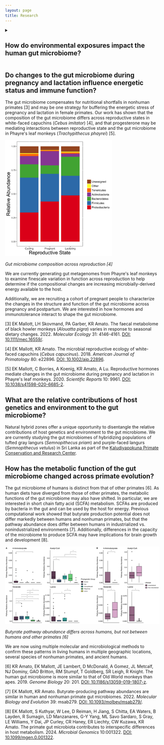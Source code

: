 ```yaml
---
layout: page
title: Research
---
```

<details>
<summary>

## How do environmental exposures impact the human gut microbiome?
</summary>

Neglected tropical diseases were common in the southern United States well into the mid-20th century and may still persist today. In collaboration with the Rural Embodiment and Community Health Study [REACH study](https://reachresearch.org), we are examining how parasite exposure impacts the gut microbiome, growth, and development in children in the rural South and ex-urban areas of the Midwest. We have found that intestinal helminth infection and high levels of intestinal inflammation are not uncommon in this community [1,2] and are currently working to understand bacteria-parasite interactions in this setting.

Additionally, the legacies of heavy industry and agriculture linger in the soils of many U.S. communities. We are examining how small-scale flooding impacts soil lead levels, soil microbial communities, and the human microbiome in these same communities. In collaboration with [Dr. Claire Masteller](https://eeps.wustl.edu/people/claire-masteller), we are integrating finescale flood models with soil and gut microbiome data to interrogate flooding->microbiome->health interactions.

[1] T Cepon-Robins, EK Mallott, I Recca, T Gildner. Evidence and effects of neglected parasitic helminth and protist infections among a small preliminary sample of children from rural Mississippi. 2023. *American Journal of Human Biology* 35: e23889. [DOI: 10.1002/ajhb.23889/](https://doi.org/10.1002/ajhb.23889).

[2] T Cepon-Robins, EK Mallott, I Recca, T Gildner. Exploring biocultural determinants of intestinal health: Do resource access and parasite exposure contribute to intestinal inflammation among a preliminary sample of children in rural Mississippi? 2022. *American Journal of Biological Anthropology* 182: 606-619. [DOI: 10.1002/ajpa.24574/](https://doi.org/10.1002/ajpa.24574).
</details>

## Do changes to the gut microbiome during pregnancy and lactation influence energetic status and immune function?
The gut microbiome compensates for nutritional shortfalls in nonhuman primates [3] and may be one strategy for buffering the energetic stress of pregnancy and lactation in female primates. Our work has shown that the composition of the gut microbiome differs across reproductive states in white-faced capuchins (*Cebus imitator*) [4], and that progesterone may be mediating interactions between reproductive state and the gut microbiome in Phayre's leaf monkeys (*Trachypithecus phayrei*) [5].

<img src="/images/microbe_comp_repro_af_nochloro.jpg" alt="Stacked bar chart showing the differences in the relative abundance of phyla of bacteria between cycling, pregnant, and lactating females" width="350">

*Gut microbiome composition across reproduction [4]*

We are currently generating gut metagenomes from Phayre's leaf monkeys to examine finescale variation in function across reproduction to help determine if the compositional changes are increasing microbially-derived energy available to the host.

Additionally, we are recruiting a cohort of pregnant people to characterize the changes in the structure and function of the gut microbiome across pregnancy and postpartum. We are interested in how hormones and immunotolerance interact to shape the gut microbiome.

[3] EK Mallott, LH Skovmand, PA Garber, KR Amato. The faecal metabolome of black howler monkeys (*Alouatta pigra*) varies in response to seasonal dietary changes. 2022. *Molecular Ecology* 31: 4146-4161. [DOI: 10.1111/mec.16559/](https://doi.org/10.1111/mec.16559).

[4] EK Mallott, KR Amato. The microbial reproductive ecology of white-faced capuchins (*Cebus capucinus*). 2018. *American Journal of Primatology* 80: e22896. [DOI: 10.1002/ajp.22896](https://doi.org/10.1002/ajp.22896).

[5] EK Mallott, C Borries, A Koenig, KR Amato, A Lu. Reproductive hormones mediate changes in the gut microbiome during pregnancy and lactation in Phayre's leaf monkeys. 2020. *Scientific Reports* 10: 9961. [DOI: 10.1038/s41598-020-6685-2](https://doi.org/10.1038/s41598-020-6685-2).

## What are the relative contributions of host genetics and environment to the gut microbiome?
Natural hybrid zones offer a unique opportunity to disentangle the relative contributions of host genetics and environment to the gut microbiome. We are currently studying the gut microbiomes of hybridizing populations of tufted gray langurs (*Semnopithecus priam*) and purple-faced langurs (*Semnopithecus vetulus*) in Sri Lanka as part of the [Kaludiyapokuna Primate Conservation and Research Center](https://kpcrc.org/). 

## How has the metabolic function of the gut microbiome changed across primate evolution?
The gut microbiome of humans is distinct from that of other primates [6]. As human diets have diverged from those of other primates, the metabolic functions of the gut microbiome may also have shifted. In particular, we are interested in short chain fatty acid (SCFA) metabolism. SCFAs are produced by bacteria in the gut and can be used by the host for energy. Previous computational work showed that butyrate production potential does not differ markedly between humans and nonhuman primates, but that the pathway abundance does differ between humans in industrialized vs. nonindustrialized environments [7]. Additionally, differences in the capacity of the microbiome to produce SCFA may have implications for brain growth and development [8].

<img src="/images/Figure3.jpg" alt="Multiple box plots showing differences in butyrate pathway abundance across primates and within humans" width="700">

*Butyrate pathway abundance differs across humans, but not between humans and other primates [6]*

We are now using multiple molecular and microbiological methods to confirm these patterns in living humans in multiple geographic locations, several species of nonhuman primates, and ancient humans.

[6] KR Amato, EK Mallott, JE Lambert, D McDonald, A Gomez, JL Metcalf, NJ Dominy, GAO Britton, RM Stumpf, T Goldberg, SR Leigh, R Knight. The human gut microbiome is more similar to that of Old World monkeys than apes. 2019. *Genome Biology* 20: 201. [DOI: 10.1186/s13059-019-1807-z](https://doi.org/10.1186/s13059-019-1807-z).

[7] EK Mallott, KR Amato. Butyrate-producing pathway abundances are similar in human and nonhuman primate gut microbiomes. 2022. *Molecular Biology and Evolution* 39: msab279. [DOI: 10.1093/molbev/msab279/](https://doi.org/10.1093/molbev/msab279).

[8] EK Mallott, S Kuthyar, W Lee, D Reiman, H Jiang, S Chitta, EA Waters, B Layden, R Sumagin, LD Manzanares, G-Y Yang, ML Savo Sardaro, S Gray, LE Williams, Y Dai, JP Curley, CR Haney, ER Liechty, CW Kuzawa, KR Amato. The primate gut microbiota contributes to interspecific differences in host metabolism. 2024. *Microbial Genomics* 10:001322. [DOI: 10.1099/mgen.0.001322](https://doi.org/10.1099/mgen.0.001322).
